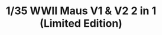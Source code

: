 ---
title: "1/35 WWII  Maus V1 & V2  2 in 1 (Limited Edition)"
price: "TBA" 
desc: "Out of Production"
img_path: "/assets/img/TAKO2050X.jpg"
brand: "N/A"
available: false
special_offer: false
new: false
soon: false
cat: "010000"
subcat: "013100"
subsubcat: "N/A"
sifra: "TAKO2050X"
---